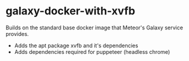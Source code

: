 # galaxy-docker-with-xvfb
Builds on the standard base docker image that Meteor's Galaxy service provides.

- Adds the apt package xvfb and it's dependencies
- Adds dependencies required for puppeteer (headless chrome)